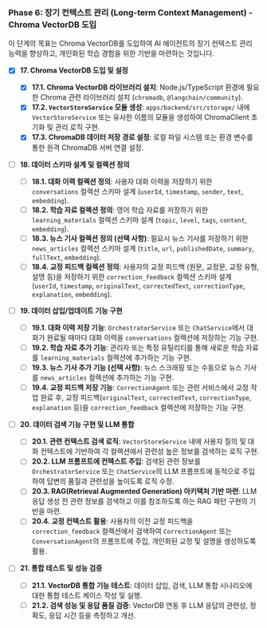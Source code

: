### Phase 6: 장기 컨텍스트 관리 (Long-term Context Management) - Chroma VectorDB 도입

이 단계의 목표는 Chroma VectorDB를 도입하여 AI 에이전트의 장기 컨텍스트 관리 능력을 향상하고, 개인화된 학습 경험을 위한 기반을 마련하는 것입니다.

- [x] **17. Chroma VectorDB 도입 및 설정**

  - [x] **17.1. Chroma VectorDB 라이브러리 설치**: Node.js/TypeScript 환경에 필요한 Chroma 관련 라이브러리 설치 (`chromadb`, `@langchain/community`).
  - [x] **17.2. `VectorStoreService` 모듈 생성**: `apps/backend/src/storage/` 내에 `VectorStoreService` 또는 유사한 이름의 모듈을 생성하여 ChromaClient 초기화 및 관리 로직 구현.
  - [x] **17.3. ChromaDB 데이터 저장 경로 설정**: 로컬 파일 시스템 또는 환경 변수를 통한 원격 ChromaDB 서버 연결 설정.

- [ ] **18. 데이터 스키마 설계 및 컬렉션 정의**

  - [ ] **18.1. 대화 이력 컬렉션 정의**: 사용자 대화 이력을 저장하기 위한 `conversations` 컬렉션 스키마 설계 (`userId`, `timestamp`, `sender`, `text`, `embedding`).
  - [ ] **18.2. 학습 자료 컬렉션 정의**: 영어 학습 자료를 저장하기 위한 `learning_materials` 컬렉션 스키마 설계 (`topic`, `level`, `tags`, `content`, `embedding`).
  - [ ] **18.3. 뉴스 기사 컬렉션 정의 (선택 사항)**: 필요시 뉴스 기사를 저장하기 위한 `news_articles` 컬렉션 스키마 설계 (`title`, `url`, `publishedDate`, `summary`, `fullText`, `embedding`).
  - [ ] **18.4. 교정 피드백 컬렉션 정의**: 사용자의 교정 피드백 (원문, 교정문, 교정 유형, 설명 등)을 저장하기 위한 `correction_feedback` 컬렉션 스키마 설계 (`userId`, `timestamp`, `originalText`, `correctedText`, `correctionType`, `explanation`, `embedding`).

- [ ] **19. 데이터 삽입/업데이트 기능 구현**

  - [ ] **19.1. 대화 이력 저장 기능**: `OrchestratorService` 또는 `ChatService`에서 대화가 완료될 때마다 대화 이력을 `conversations` 컬렉션에 저장하는 기능 구현.
  - [ ] **19.2. 학습 자료 추가 기능**: 관리자 또는 특정 유틸리티를 통해 새로운 학습 자료를 `learning_materials` 컬렉션에 추가하는 기능 구현.
  - [ ] **19.3. 뉴스 기사 추가 기능 (선택 사항)**: 뉴스 스크래핑 또는 수동으로 뉴스 기사를 `news_articles` 컬렉션에 추가하는 기능 구현.
  - [ ] **19.4. 교정 피드백 저장 기능**: `CorrectionAgent` 또는 관련 서비스에서 교정 작업 완료 후, 교정 피드백(`originalText`, `correctedText`, `correctionType`, `explanation` 등)을 `correction_feedback` 컬렉션에 저장하는 기능 구현.

- [ ] **20. 데이터 검색 기능 구현 및 LLM 통합**

  - [ ] **20.1. 관련 컨텍스트 검색 로직**: `VectorStoreService` 내에 사용자 질의 및 대화 컨텍스트에 기반하여 각 컬렉션에서 관련성 높은 정보를 검색하는 로직 구현.
  - [ ] **20.2. LLM 프롬프트에 컨텍스트 주입**: 검색된 관련 정보를 `OrchestratorService` 또는 `ChatService`의 LLM 프롬프트에 동적으로 주입하여 답변의 품질과 관련성을 높이도록 로직 수정.
  - [ ] **20.3. RAG(Retrieval Augmented Generation) 아키텍처 기반 마련**: LLM 응답 생성 전 관련 정보를 검색하고 이를 참조하도록 하는 RAG 패턴 구현의 기반을 마련.
  - [ ] **20.4. 교정 컨텍스트 활용**: 사용자의 이전 교정 피드백을 `correction_feedback` 컬렉션에서 검색하여 `CorrectionAgent` 또는 `ConversationAgent`의 프롬프트에 주입, 개인화된 교정 및 설명을 생성하도록 활용.

- [ ] **21. 통합 테스트 및 성능 검증**
  - [ ] **21.1. VectorDB 통합 기능 테스트**: 데이터 삽입, 검색, LLM 통합 시나리오에 대한 통합 테스트 케이스 작성 및 실행.
  - [ ] **21.2. 검색 성능 및 응답 품질 검증**: VectorDB 연동 후 LLM 응답의 관련성, 정확도, 응답 시간 등을 측정하고 개선.
